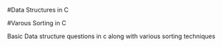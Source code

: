 #Data Structures in C

#Varous Sorting in C


Basic Data structure questions in c along with various sorting techniques
